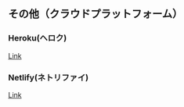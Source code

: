 ## その他（クラウドプラットフォーム）

### Heroku(ヘロク)

[Link](https://jp.heroku.com/)

### Netlify(ネトリファイ)

[Link](https://www.netlify.com/)
